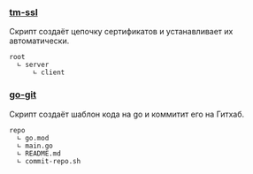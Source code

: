 ### [tm-ssl](https://github.com/fruworg/tm-ssl)
Скрипт создаёт цепочку сертификатов и устанавливает их автоматически.
```
root
  ∟ server
      ∟ client
```
### [go-git](https://github.com/fruworg/go-git/)
Скрипт создаёт шаблон кода на go и коммитит его на Гитхаб.
```
repo
  ∟ go.mod
  ∟ main.go
  ∟ README.md
  ∟ commit-repo.sh
```

